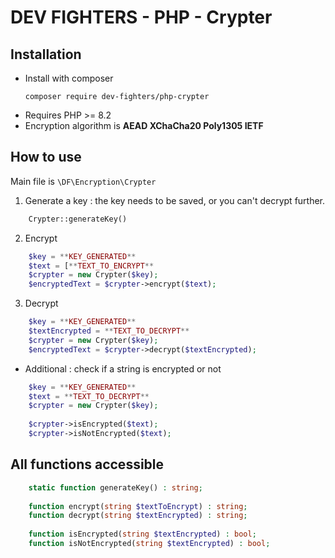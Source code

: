# DEV FIGHTERS - PHP - Crypter

Installation
------------
* Install with composer
    ``` 
    composer require dev-fighters/php-crypter
    ```
* Requires PHP >= 8.2
* Encryption algorithm is **AEAD XChaCha20 Poly1305 IETF**

How to use
------------
Main file is ``\DF\Encryption\Crypter``

1. Generate a key : the key needs to be saved, or you can't decrypt further.
```php
    Crypter::generateKey()
```

2. Encrypt

```php
    $key = **KEY_GENERATED**
    $text = [**TEXT_TO_ENCRYPT**
    $crypter = new Crypter($key);
    $encryptedText = $crypter->encrypt($text);
```

3. Decrypt

```php
    $key = **KEY_GENERATED**
    $textEncrypted = **TEXT_TO_DECRYPT**
    $crypter = new Crypter($key);
    $encryptedText = $crypter->decrypt($textEncrypted);
```

* Additional : check if a string is encrypted or not 

```php
    $key = **KEY_GENERATED**
    $text = **TEXT_TO_DECRYPT**
    $crypter = new Crypter($key);
    
    $crypter->isEncrypted($text);
    $crypter->isNotEncrypted($text);
```

All functions accessible
------------
```php
    static function generateKey() : string;
    
    function encrypt(string $textToEncrypt) : string;
    function decrypt(string $textEncrypted) : string;
    
    function isEncrypted(string $textEncrypted) : bool;
    function isNotEncrypted(string $textEncrypted) : bool;
```

